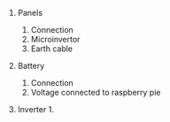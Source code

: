 1. Panels
	1. Connection
	2. Microinvertor
	3. Earth cable

3. Battery
	1. Connection
	2. Voltage connected to raspberry pie

5. Inverter
	1. 
